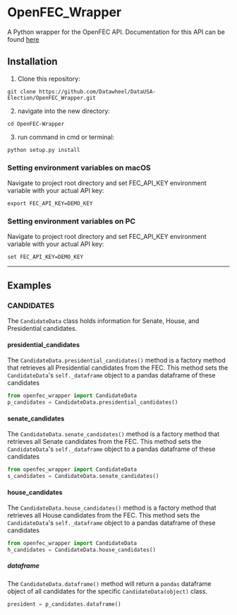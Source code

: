 # OpenFEC_Wrapper
A Python wrapper for the OpenFEC API. Documentation for this API can be found [here](https://api.open.fec.gov/developers)

## Installation

 1. Clone this repository:
```
git clone https://github.com/Datawheel/DataUSA-Election/OpenFEC_Wrapper.git
```

 2. navigate into the new directory:
```
cd OpenFEC-Wrapper
```

 3. run command in cmd or terminal:
```
python setup.py install
```

### Setting environment variables on macOS
Navigate to project root directory and set FEC_API_KEY environment variable with your actual API key:
```
export FEC_API_KEY=DEMO_KEY
```

### Setting environment variables on PC
Navigate to project root directory and set FEC_API_KEY environment variable with your actual API key:
```
set FEC_API_KEY=DEMO_KEY
```
___
## Examples

### CANDIDATES

The `CandidateData` class holds information for Senate, House, and Presidential candidates.


#### presidential_candidates
The `CandidateData.presidential_candidates()` method is a factory method that retrieves all Presidential candidates from the FEC. This method sets the `CandidateData`'s `self._dataframe` object to a pandas dataframe of these candidates

```python
from openfec_wrapper import CandidateData
p_candidates = CandidateData.presidential_candidates()
```

#### senate_candidates
The `CandidateData.senate_candidates()` method is a factory method that retrieves all Senate candidates from the FEC. This method sets the `CandidateData`'s `self._dataframe` object to a pandas dataframe of these candidates

```python
from openfec_wrapper import CandidateData
s_candidates = CandidateData.senate_candidates()
```

#### house_candidates
The `CandidateData.house_candidates()` method is a factory method that retrieves all House candidates from the FEC. This method sets the `CandidateData`'s `self._dataframe` object to a pandas dataframe of these candidates

```python
from openfec_wrapper import CandidateData
h_candidates = CandidateData.house_candidates()
```

##### dataframe
The `CandidateData.dataframe()` method will return a `pandas` dataframe object of all candidates for the specific `CandidateData(object)` class.

```python
president = p_candidates.dataframe()
```
